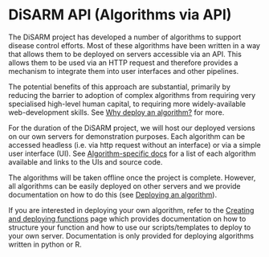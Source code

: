 # DiSARM API \(Algorithms via API\)

The DiSARM project has developed a number of algorithms to support disease control efforts. Most of these algorithms have been written in a way that allows them to be deployed on servers accessible via an API. This allows them to be used via an HTTP request and therefore provides a mechanism to integrate them into user interfaces and other pipelines.

The potential benefits of this approach are substantial, primarily by reducing the barrier to adoption of complex algorithms from requiring very specialised high-level human capital, to requiring more widely-available web-development skills. See [Why deploy an algorithm?](why-deploy-an-algorithm.md) for more.

For the duration of the DiSARM project, we will host our deployed versions on our own servers for demonstration purposes. Each algorithm can be accessed headless \(i.e. via http request without an interface\) or via a simple user interface \(UI\). See [Algorithm-specific docs](algorithm-specific-links.md) for a list of each algorithm available and links to the UIs and source code.

The algorithms will be taken offline once the project is complete. However, all algorithms can be easily deployed on other servers and we provide documentation on how to do this \(see [Deploying an algorithm](https://docs.disarm.io/api-docs/creating-and-deploying-functions/deploying)\).

If you are interested in deploying your own algorithm, refer to the [Creating and deploying functions](https://docs.disarm.io/api-docs/creating-and-deploying-functions) page which provides documentation on how to structure your function and how to use our scripts/templates to deploy to your own server. Documentation is only provided for deploying algorithms written in python or R.

